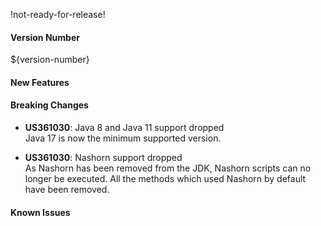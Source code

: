 !not-ready-for-release!

#### Version Number
${version-number}

#### New Features

#### Breaking Changes
- **US361030**: Java 8 and Java 11 support dropped  
  Java 17 is now the minimum supported version.

- **US361030**: Nashorn support dropped  
  As Nashorn has been removed from the JDK, Nashorn scripts can no longer be executed.
  All the methods which used Nashorn by default have been removed.

#### Known Issues
